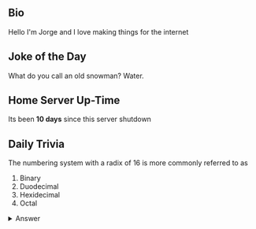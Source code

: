 ## Bio

Hello I'm Jorge and I love making things for the internet

## Joke of the Day

What do you call an old snowman? Water.

## Home Server Up-Time

Its been **10 days** since this server shutdown


## Daily Trivia

The numbering system with a radix of 16 is more commonly referred to as 
 1. Binary
 2. Duodecimal
 3. Hexidecimal
 4. Octal

<details>
  <summary>Answer</summary>
  Hexidecimal
</details>
